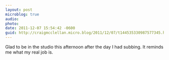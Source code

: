 ```yaml
---
layout: post
microblog: true
audio: 
photo: 
date: 2011-12-07 15:54:42 -0600
guid: http://craigmcclellan.micro.blog/2011/12/07/t144535330987577345.html
---
```

Glad to be in the studio this afternoon after the day I had subbing. It reminds me what my real job is.

